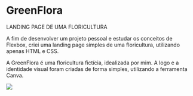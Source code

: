 # GreenFlora
LANDING PAGE DE UMA FLORICULTURA <br>
<p> A fim de desenvolver um projeto pessoal e estudar os conceitos de Flexbox, criei uma landing page simples de uma floricultura, 
  utilizando apenas HTML e CSS.</p>
<p> A GreenFlora é uma floricultura fictícia, idealizada por mim. A logo e a identidade visual foram criadas de forma simples, utilizando a ferramenta Canva.</p>

<img src="https://github.com/MajuFacirolli/greenflora/assets/123916521/2a86f910-e49d-4583-838f-0f1c1c7ba390">
